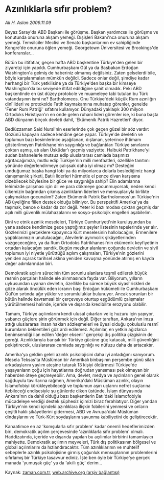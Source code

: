 # Azınlıklarla sıfır problem?

*Ali H. Aslan 2009.11.09*

<tr><td class="metin" colspan="2" style="padding-top: 20px; padding-left: 5px; ">Beyaz Saray'da ABD Başkanı ile görüşme. Başkan yardımcısı ile görüşme ve konutunda onuruna akşam yemeği. Dışişleri Bakanı'nca onuruna akşam yemeği. Temsilciler Meclisi ve Senato başkanlarının ev sahipliğinde Kongre'de onuruna öğlen yemeği. Georgetown Üniversitesi ve Brookings'de konferanslar...</td></tr><tr><td class="metin" colspan="2" style="padding-top: 20px; padding-left: 5px; "><p> Bütün bu iltifatlar, geçen hafta ABD başkentine Türkiye'den gelen bir ziyaretçi için yapıldı. Cumhurbaşkanı Gül ya da Başbakan Erdoğan Washington'a gelmiş de haberiniz olmamış değilsiniz. Zaten gelselerdi bile, böyle karşılanmaları mümkün değildi. Sadece onlar değil, şimdiye kadar herhangi bir Türk yetkilisine ya da Türkiye'den başka bir kimseye Washington'da bu seviyede iltifat edildiğine şahit olmadık. Peki ABD başkentinde en üst düzey protokole ve muameleye tabi tutulan bu Türk vatandaşının ismi ne? Bartholomeos. Onu Türkiye'deki küçük Rum azınlığın dinî lideri ve protokolde Fatih kaymakamına muhatap görenler, genelde 'Fener Rum Patriği' sıfatını kullanıyor. Dünyadaki yaklaşık 300 milyon Ortodoks Hıristiyan'ın en önde gelen ruhani lideri görenler ise, ki buna başta ABD dünyanın birçok devleti dahil, 'Ekümenik Patrik Hazretleri' diyor.
<p> Bediüzzaman Said Nursi'nin eserlerinde çok geçen güzel bir söz vardır: Gözünü kapayan sadece kendine gece yapar. Türkiye'de devletin ve toplumun bazı kesimlerince aşağılanan, dışlanan, yeterince ihtimam gösterilmeyen Patrikhane'nin saygınlığı ve bağlantıları Türkiye sınırlarını çoktan aşmış, atı alan Üsküdar'ı geçmiş vaziyette. Halbuki Patrikhane'yi sudan bahanelerle mutsuz edip uluslararası camiada başımızı ağrıtacağımıza, mutlu edip Türkiye'nin milli menfaatleri, özellikle tanıtımı yönünde değerlendirmeye çalışsak daha iyi olmaz mı? Desteğini umduğumuz başka hangi lobi ya da milyonlarca dolarla beslediğimiz hangi danışmanlık şirketi, Batılı liderleri hürmetle el pençe divan karşısına dizebilecek böylesine bir güce ve saygınlığa sahip? Elin adamlarına lehimizde çalışması için dil ve para dökmeye gocunmuyorsak, neden kendi ülkemizin bağrından çıkmış azınlıkların liderleri ve mensuplarıyla birlikte çalışmaktan gocunalım? Zaten Ekümenik Patrik Bartholomeos'un Türkiye'nin AB üyeliğine fiilen destek olduğu biliniyor. Bu perspektifi Amerika'ya da taşımak, bence o kadar da zor değil. Yeter ki bazı modası çoktan geçmiş dar açılı milli güvenlik mülahazalarını ve sosyo-psikolojik engelleri aşabilelim.
<p> Dinî ve etnik azınlık meseleleri, Türkiye Cumhuriyeti'nin kuruluşundan bu yana sadece kendimize gece yaptığımız şeyler listesinin tepelerinde yer alır. Gözlerimizi gerçeklere kapayınca Kürt meselesinin hallolacağını, Ermenilere yaptıklarımızın unutulacağını, Alevilerin ayrımcılık şikâyetlerinden vazgeçeceğine, ya da Rum Ortodoks Patrikhanesi'nin ekümenik keyfiyetinin ortadan kalacağını sandık. Bugün mezkur alanların çoğunda devletin ve sivil toplumun iyi niyetle yürüttüğü açılım çalışmaları, Türkiye'nin gözlerini yeniden açarak tarihsel aklına yeniden kavuşma yönünde atılmış en kayda değer adımlarından biri.
<p> Demokratik açılım sürecinin tüm sorunlu alanlara teşmil edilerek büyük resmin parçaları halinde ele alınmasında fayda var. Biliyorum, yılların uykusundan uyanan devletin, özellikle bu sürece büyük siyasî riskleri de göze alarak öncülük eden icranın başı Erdoğan hükümeti ile Cumhurbaşkanı Gül'ün sırtında ağır yükler ve sorumluluklar bulunuyor. Ancak sorunları bir bütün halinde kavramsal bir çerçeveye oturtup eşgüdümlü çalışmalar yürütülmemesi halinde, içeride ve dışarıda kredibilite erozyonu olabilir.
<p> Tamam, Türkiye açılımlarını kendi ulusal çıkarları ve iç huzuru için yapıyor, yabancı güçlere şirin görünmek için değil. Diğer taraftan, Ankara'nın imza attığı uluslararası insan hakları sözleşmeleri ve üyesi olduğu çokuluslu resmî kurumların beklentileri göz ardı edilemez. Açılımlar, en yetkin ağızlarca benimsendiği ilan edilen 'değer eksenli' gerçekçi dış politika çizgisinin de gereği. Azınlıklarıyla barışık bir Türkiye gücüne güç katacak, milli güvenliğini pekiştirecek, uluslararası camiada saygınlığı ve nüfuzu daha da artacaktır. 
<p> Amerika'ya geldim geleli azınlık psikolojisini daha iyi anladığımı sanıyorum. Mesela Teksas'ta Müslüman bir Amerikalı binbaşının perşembe günü silah arkadaşlarını yaylım ateşine tutarak 13 kişiyi öldürmesi Türkiye'de yaşayanların çoğu için hayatlarına doğrudan yansıması pek olmayan bir haberden öteye geçmeyebilir. Ama, devlet, medya ve aydınların genel olarak sağduyulu tavırlarına rağmen, Amerika'daki Müslüman azınlık, olayın İslamofobiyi körükleyebileceği ve toplumun aşırı uçlarını nefret suçlarına itebileceği endişesiyle şu günlerde diken üstünde. İslam dünyasında Ankara'nın da dahil olduğu bazı başkentlerin Batı'daki İslamofobiyle mücadeleye verdiği destek şüphesiz içimizi biraz ferahlatıyor. Diğer yandan Türkiye'nin kendi içindeki azınlıklara ilişkin fobilerini yenmesi ve onların çeşitli haklı şikâyetlerini gidermesi, ABD ve Avrupa'daki Müslüman dindaşlarını ve Türk-Kürt soydaşlarını savunma kabiliyetini de geliştirecektir.
<p> Kanaatimce en az 'komşularla sıfır problem' kadar önemli hedeflerimizden biri, demokratik açılım çerçevesinde 'azınlıklarla sıfır problem' olmalı. Haddizatında, içeride ve dışarıda yapılan bu açılımlar birbirini tamamlayıcı mahiyette. Demokratik açılımın meyveleri, Türk dış politikasının bölgesel ve global açılımlarını da hızlandıracaktır. Tüm azınlıklarının ve muhtelif sebeplerle azınlık psikolojisine girmiş çoğunluk mensuplarının problemlerini sıfırlamış bir Türkiye tasavvur ediniz. İşte ben öyle bir Türkiye'ye gerçek manada 'yumuşak güç' ya da 'akıllı güç' derim...<br/></p></p></p></p></p></p></p></td></tr>

Kaynak: [zaman.com.tr](http://zaman.com.tr/yazar.do?yazino=913434), [web.archive.org (arşiv bağlantısı)](http://web.archive.org/web/20100122214145/http://www.zaman.com.tr:80/yazar.do?yazino=913434)

